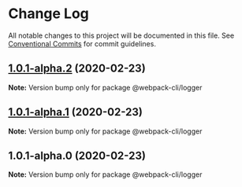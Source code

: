 # Change Log

All notable changes to this project will be documented in this file.
See [Conventional Commits](https://conventionalcommits.org) for commit guidelines.

## [1.0.1-alpha.2](https://github.com/webpack/webpack-cli/compare/@webpack-cli/logger@1.0.1-alpha.1...@webpack-cli/logger@1.0.1-alpha.2) (2020-02-23)

**Note:** Version bump only for package @webpack-cli/logger

## [1.0.1-alpha.1](https://github.com/webpack/webpack-cli/compare/@webpack-cli/logger@1.0.1-alpha.0...@webpack-cli/logger@1.0.1-alpha.1) (2020-02-23)

**Note:** Version bump only for package @webpack-cli/logger

## 1.0.1-alpha.0 (2020-02-23)

**Note:** Version bump only for package @webpack-cli/logger
